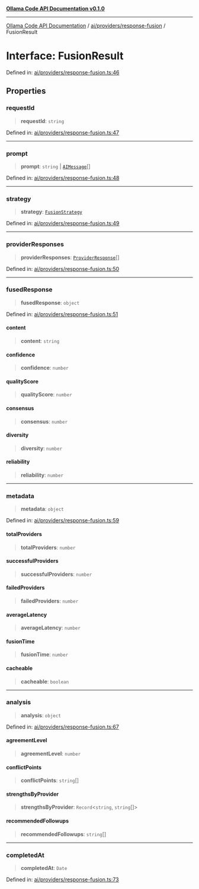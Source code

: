 [**Ollama Code API Documentation v0.1.0**](../../../../README.md)

***

[Ollama Code API Documentation](../../../../modules.md) / [ai/providers/response-fusion](../README.md) / FusionResult

# Interface: FusionResult

Defined in: [ai/providers/response-fusion.ts:46](https://github.com/erichchampion/ollama-code/blob/f584ec71c73423eb2d52696d6383301325c0df44/ollama-code/src/ai/providers/response-fusion.ts#L46)

## Properties

### requestId

> **requestId**: `string`

Defined in: [ai/providers/response-fusion.ts:47](https://github.com/erichchampion/ollama-code/blob/f584ec71c73423eb2d52696d6383301325c0df44/ollama-code/src/ai/providers/response-fusion.ts#L47)

***

### prompt

> **prompt**: `string` \| [`AIMessage`](../../interfaces/AIMessage.md)[]

Defined in: [ai/providers/response-fusion.ts:48](https://github.com/erichchampion/ollama-code/blob/f584ec71c73423eb2d52696d6383301325c0df44/ollama-code/src/ai/providers/response-fusion.ts#L48)

***

### strategy

> **strategy**: [`FusionStrategy`](FusionStrategy.md)

Defined in: [ai/providers/response-fusion.ts:49](https://github.com/erichchampion/ollama-code/blob/f584ec71c73423eb2d52696d6383301325c0df44/ollama-code/src/ai/providers/response-fusion.ts#L49)

***

### providerResponses

> **providerResponses**: [`ProviderResponse`](ProviderResponse.md)[]

Defined in: [ai/providers/response-fusion.ts:50](https://github.com/erichchampion/ollama-code/blob/f584ec71c73423eb2d52696d6383301325c0df44/ollama-code/src/ai/providers/response-fusion.ts#L50)

***

### fusedResponse

> **fusedResponse**: `object`

Defined in: [ai/providers/response-fusion.ts:51](https://github.com/erichchampion/ollama-code/blob/f584ec71c73423eb2d52696d6383301325c0df44/ollama-code/src/ai/providers/response-fusion.ts#L51)

#### content

> **content**: `string`

#### confidence

> **confidence**: `number`

#### qualityScore

> **qualityScore**: `number`

#### consensus

> **consensus**: `number`

#### diversity

> **diversity**: `number`

#### reliability

> **reliability**: `number`

***

### metadata

> **metadata**: `object`

Defined in: [ai/providers/response-fusion.ts:59](https://github.com/erichchampion/ollama-code/blob/f584ec71c73423eb2d52696d6383301325c0df44/ollama-code/src/ai/providers/response-fusion.ts#L59)

#### totalProviders

> **totalProviders**: `number`

#### successfulProviders

> **successfulProviders**: `number`

#### failedProviders

> **failedProviders**: `number`

#### averageLatency

> **averageLatency**: `number`

#### fusionTime

> **fusionTime**: `number`

#### cacheable

> **cacheable**: `boolean`

***

### analysis

> **analysis**: `object`

Defined in: [ai/providers/response-fusion.ts:67](https://github.com/erichchampion/ollama-code/blob/f584ec71c73423eb2d52696d6383301325c0df44/ollama-code/src/ai/providers/response-fusion.ts#L67)

#### agreementLevel

> **agreementLevel**: `number`

#### conflictPoints

> **conflictPoints**: `string`[]

#### strengthsByProvider

> **strengthsByProvider**: `Record`\<`string`, `string`[]\>

#### recommendedFollowups

> **recommendedFollowups**: `string`[]

***

### completedAt

> **completedAt**: `Date`

Defined in: [ai/providers/response-fusion.ts:73](https://github.com/erichchampion/ollama-code/blob/f584ec71c73423eb2d52696d6383301325c0df44/ollama-code/src/ai/providers/response-fusion.ts#L73)

